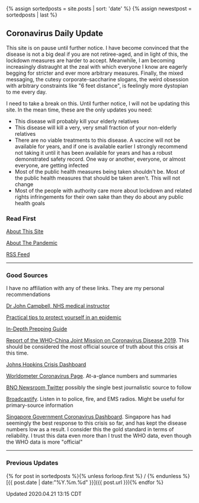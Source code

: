{% assign sortedposts = site.posts | sort: 'date' %}
{% assign newestpost = sortedposts | last  %}

## Coronavirus Daily Update

This site is on pause until further notice. I have become convinced that
the disease is not a big deal if you are not retiree-aged, and in light of
this, the lockdown measures are harder to accept. Meanwhile, I am
becoming increasingly distraught at the zeal with which everyone I know
are eagerly begging for stricter and ever more arbitrary measures.
Finally, the mixed messaging, the cutesy corporate-saccharine slogans,
the weird obsession with arbitrary constraints like "6 feet distance",
is feelingly more dystopian to me every day.

I need to take a break on this. Until further notice, I will not be
updating this site. In the mean time, these are the only updates you
need:

* This disease will probably kill your elderly relatives
* This disease will kill a very, very small fraction of your non-elderly
  relatives
* There are no viable treatments to this disease. A vaccine will not be
  available for years, and if one is available earlier I strongly
  recommend not taking it until it has been available for years and has
  a robust demonstrated safety record. One way or another, everyone, or
  almost everyone, are getting infected
* Most of the public health measures being taken shouldn't be. Most of
  the public health measures that should be taken aren't. This will not
  change
* Most of the people with authority care more about lockdown and related
  rights infringements for their own sake than they do about any public
  health goals

### Read First

[About This Site](about/about.md)

[About The Pandemic](about/ncov.md)

[RSS Feed](/feed.xml)

----

### Good Sources

I have no affiliation with any of these links. They are my personal
recommendations

[Dr John Campbell, NHS medical
instructor](https://www.youtube.com/user/Campbellteaching)

[Practical tips to protect yourself in an
epidemic](http://beatthecoronavirus.com/)

[In-Depth Prepping Guide](https://theprepared.com/wuhan-coronavirus/)

[Report of the WHO-China Joint Mission on Coronavirus Disease 2019](https://www.who.int/docs/default-source/coronaviruse/who-china-joint-mission-on-covid-19-final-report.pdf). This should be considered the most official source of truth about this crisis at this time.

[Johns Hopkins Crisis
Dashboard](https://gisanddata.maps.arcgis.com/apps/opsdashboard/index.html#/bda7594740fd40299423467b48e9ecf6)

[Worldometer Coronavirus Page](https://www.worldometers.info/coronavirus/). At-a-glance numbers and summaries

[BNO Newsroom
Twitter](https://twitter.com/BNODesk?ref_src=twsrc%5Egoogle%7Ctwcamp%5Eserp%7Ctwgr%5Eauthor)
possibly the single best journalistic source to follow

[Broadcastify](https://www.broadcastify.com/). Listen in to police, fire, and EMS radios. Might be useful for primary-source information

[Singapore Government Coronavirus
Dashboard](https://co.vid19.sg/dashboard). Singapore has had seemingly
the best response to this crisis so far, and has kept the disease
numbers low as a result. I consider this the gold standard in terms of
reliability. I trust this data even more than I trust the WHO data, even
though the WHO data is more "official"

----

### Previous Updates

{% for post in sortedposts %}{% unless forloop.first %} / {% endunless %}[{{ post.date | date:"%Y.%m.%d" }}]({{ post.url }}){% endfor %}


Updated 2020.04.21 13:15 CDT
